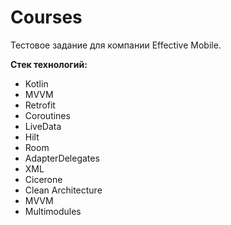 # Courses

Тестовое задание для компании Effective Mobile.

**Стек технологий:**


- Kotlin
- MVVM
- Retrofit 
- Coroutines
- LiveData
- Hilt
- Room
- AdapterDelegates
- XML
- Cicerone 
- Clean Architecture
- MVVM
- Multimodules

